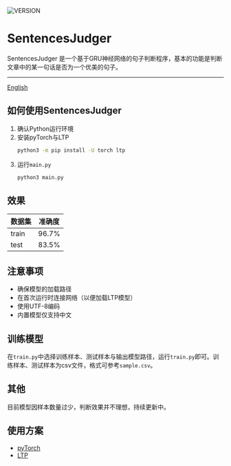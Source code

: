 ![VERSION](https://img.shields.io/pypi/pyversions/torch)
# SentencesJudger
SentencesJudger 是一个基于GRU神经网络的句子判断程序，基本的功能是判断文章中的某一句话是否为一个优美的句子。  
- - -

[English](./README-EN.md)

## 如何使用SentencesJudger
1. 确认Python运行环境
2. 安装pyTorch与LTP
    ```bash
    python3 -m pip install -U torch ltp
    ```
1. 运行`main.py`
    ```bash
    python3 main.py
    ```

## 效果
| 数据集 | 准确度 |
| -- | -- |
| train | 96.7% |
| test | 83.5% |

## 注意事项
* 确保模型的加载路径
* 在首次运行时连接网络（以便加载LTP模型）
* 使用UTF-8编码
* 内置模型仅支持中文

## 训练模型
在`train.py`中选择训练样本、测试样本与输出模型路径，运行`train.py`即可。训练样本、测试样本为csv文件，格式可参考`sample.csv`。  

## 其他
目前模型因样本数量过少，判断效果并不理想，持续更新中。  

## 使用方案
* [pyTorch](https://github.com/pytorch/pytorch)
* [LTP](https://github.com/HIT-SCIR/ltp)
